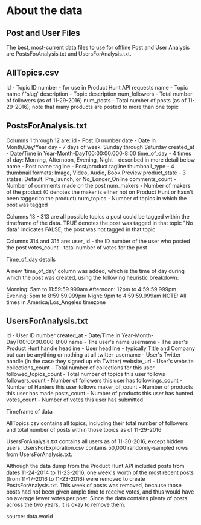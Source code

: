 # About the data

## Post and User Files 

The best, most-current data files to use for offline Post and User Analysis are PostsForAnalysis.txt and UsersForAnalysis.txt. 

## AllTopics.csv

id - Topic ID number - for use in Product Hunt API requests
name - Topic name / 'slug'
description - Topic description
num_followers - Total number of followers (as of 11-29-2016)
num_posts - Total number of posts (as of 11-29-2016); note that many products are posted to more than one topic

## PostsForAnalysis.txt 
Columns 1 through 12 are:
id - Post ID number
date - Date in Month/Day/Year
day - 7 days of week: Sunday through Saturday
created_at - Date/Time in Year-Month-DayT00:00:00.000-8:00
time_of_day - 4 times of day: Morning, Afternoon, Evening, Night - described in more detail below
name - Post name
tagline - Post/product tagline
thumbnail_type - 4 thumbnail formats: Image, Video, Audio, Book Preview
product_state - 3 states: Default, Pre_launch, or No_Longer_Online
comments_count - Number of comments made on the post
num_makers - Number of makers of the product (0 denotes the maker is either not on Product Hunt or hasn't been tagged to the product)
num_topics - Number of topics in which the post was tagged

Columns 13 - 313 are all possible topics a post could be tagged within the timeframe of the data.
TRUE denotes the post was tagged in that topic
"No data" indicates FALSE; the post was not tagged in that topic

Columns 314 and 315 are:
user_id - the ID number of the user who posted the post
votes_count - total number of votes for the post

Time_of_day details

A new 'time_of_day' column was added, which is the time of day during which the post was created, using the following heuristic breakdown:

Morning: 5am to 11:59:59.999am
Afternoon: 12pm to 4:59:59.999pm
Evening: 5pm to 8:59:59.999pm
Night: 9pm to 4:59:59.999am
NOTE: All times in America/Los_Angeles timezone


## UsersForAnalysis.txt 

id - User ID number
created_at - Date/Time in Year-Month-DayT00:00:00.000-8:00
name - The user's name
username - The user's Product Hunt handle
headline - User headline - typically Title and Company but can be anything or nothing at all
twitter_username - User's Twitter handle (in the case they signed up via Twitter)
website_url - User's website
collections_count - Total number of collections for this user
followed_topics_count - Total number of topics this user follows
followers_count - Number of followers this user has
followings_count - Number of Hunters this user follows
maker_of_count - Number of products this user has made
posts_count - Number of products this user has hunted
votes_count - Number of votes this user has submitted

Timeframe of data

AllTopics.csv contains all topics, including their total number of followers and total number of posts within those topics as of 11-29-2016

UsersForAnalysis.txt contains all users as of 11-30-2016, except hidden users. UsersForExploration.csv contains 50,000 randomly-sampled rows from UsersForAnalysis.txt.

Although the data dump from the Product Hunt API included posts from dates 11-24-2014 to 11-23-2016, one week's worth of the most recent posts (from 11-17-2016 to 11-23-2016) were removed to create PostsForAnalysis.txt.
This week of posts was removed, because those posts had not been given ample time to receive votes, and thus would have on average fewer votes per post. Since the data contains plenty of posts across the two years, 
it is okay to remove them. 

source: data.world 
